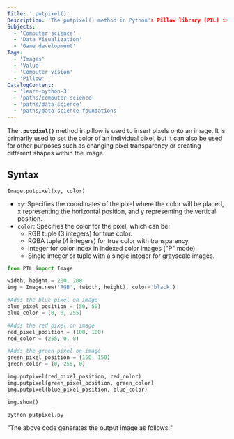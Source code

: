 ```yaml
---
Title: '.putpixel()' 
Description: 'The putpixel() method in Python's Pillow library (PIL) is used to put a pixel in a specific place on an image. It takes two parameters, one being the position (x, y) and the other being the color.'
Subjects: 
  - 'Computer science'
  - 'Data Visualization'
  - 'Game development'
Tags: 
  - 'Images'
  - 'Value'
  - 'Computer vision'
  - 'Pillow'
CatalogContent: 
  - 'learn-python-3'
  - 'paths/computer-science'
  - 'paths/data-science'
  - 'paths/data-science-foundations'
---
```

The **`.putpixel()`** method in pillow is used to insert pixels onto an image. It is primarily used to set the color of an individual pixel, but it can also be used for other purposes such as changing pixel transparency or creating different shapes within the image.


## Syntax

```pseudo
Image.putpixel(xy, color)
```
- `xy`: Specifies the coordinates of the pixel where the color will be placed, x representing the horizontal position, and y representing the vertical position.
- `color`: Specifies the color for the pixel, which can be:
  - RGB tuple (3 integers) for true color.
  - RGBA tuple (4 integers) for true color with transparency.
  - Integer for color index in indexed color images ("P" mode).
  - Single integer or tuple with a single integer for grayscale images.
  

```py
from PIL import Image

width, height = 200, 200
img = Image.new('RGB', (width, height), color='black')

#Adds the blue pixel on image
blue_pixel_position = (50, 50)
blue_color = (0, 0, 255)

#Adds the red pixel on image
red_pixel_position = (100, 100)
red_color = (255, 0, 0)

#Adds the green pixel on image
green_pixel_position = (150, 150)
green_color = (0, 255, 0)

img.putpixel(red_pixel_position, red_color)
img.putpixel(green_pixel_position, green_color)
img.putpixel(blue_pixel_position, blue_color)

img.show()
```

```shell
python putpixel.py
```
"The above code generates the output image as follows:"